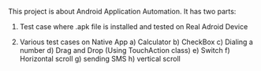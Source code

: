 This project is about Android Application Automation. It has two parts:

1. Test case where .apk file is installed and tested on Real Adroid Device

2. Various test cases on Native App
a) Calculator
b) CheckBox 
c) Dialing a number
d) Drag and Drop (Using TouchAction class)
e) Switch
f) Horizontal scroll
g) sending SMS
h) vertical scroll
